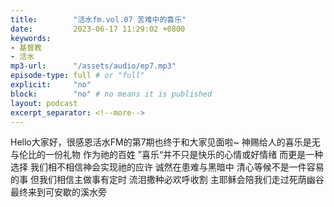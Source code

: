 ```yaml
---
title:        "活水fm.vol.07 苦难中的喜乐"
date:         2023-06-17 11:29:02 +0800
keywords:
- 基督教
- 活水
mp3-url:      "/assets/audio/ep7.mp3"
episode-type: full # or "full"
explicit:     "no"
block:        "no" # no means it is published
layout: podcast
excerpt_separator: <!--more-->
---
```

Hello大家好，很感恩活水FM的第7期也终于和大家见面啦~ 
神赐给人的喜乐是无与伦比的一份礼物 
作为祂的百姓 
”喜乐“并不只是快乐的心情或好情绪 
而更是一种选择 
我们相不相信神会实现祂的应许 
诚然在患难与黑暗中 
清心等候不是一件容易的事 
但我们相信主做事有定时 
流泪撒种必欢呼收割 
主耶稣会陪我们走过死荫幽谷 
最终来到可安歇的溪水旁